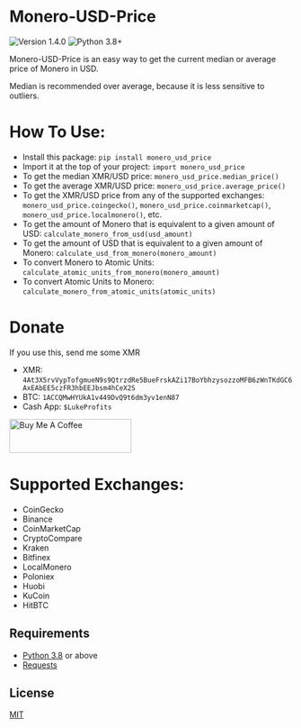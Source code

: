 # Monero-USD-Price
![Version 1.4.0](https://img.shields.io/badge/Version-1.4.0-orange.svg)
![Python 3.8+](https://img.shields.io/badge/Python-3.8+-3776ab.svg)

Monero-USD-Price is an easy way to get the current median or average price of Monero in USD.

Median is recommended over average, because it is less sensitive to outliers.


# How To Use:
* Install this package: `pip install monero_usd_price`
* Import it at the top of your project: `import monero_usd_price`
* To get the median XMR/USD price: `monero_usd_price.median_price()`
* To get the average XMR/USD price: `monero_usd_price.average_price()`
* To get the XMR/USD price from any of the supported exchanges: `monero_usd_price.coingecko()`, `monero_usd_price.coinmarketcap()`, `monero_usd_price.localmonero()`, etc.
* To get the amount of Monero that is equivalent to a given amount of USD: `calculate_monero_from_usd(usd_amount)`
* To get the amount of USD that is equivalent to a given amount of Monero: `calculate_usd_from_monero(monero_amount)`
* To convert Monero to Atomic Units: `calculate_atomic_units_from_monero(monero_amount)`
* To convert Atomic Units to Monero: `calculate_monero_from_atomic_units(atomic_units)`

# Donate
If you use this, send me some XMR
- XMR: `4At3X5rvVypTofgmueN9s9QtrzdRe5BueFrskAZi17BoYbhzysozzoMFB6zWnTKdGC6AxEAbEE5czFR3hbEEJbsm4hCeX2S`
- BTC: `1ACCQMwHYUkA1v449DvQ9t6dm3yv1enN87`
- Cash App: `$LukeProfits`
<a href="https://www.buymeacoffee.com/lukeprofits" target="_blank">
  <img src="https://cdn.buymeacoffee.com/buttons/v2/default-yellow.png" alt="Buy Me A Coffee" style="height: 60px !important;width: 217px !important;">
</a>


# Supported Exchanges:
* CoinGecko
* Binance
* CoinMarketCap
* CryptoCompare
* Kraken
* Bitfinex
* LocalMonero
* Poloniex
* Huobi
* KuCoin
* HitBTC


## Requirements
* [Python 3.8](https://www.python.org/downloads/) or above
* [Requests](https://github.com/psf/requests)


## License
[MIT](https://github.com/Equim-chan/vanity-monero/blob/master/LICENSE)
